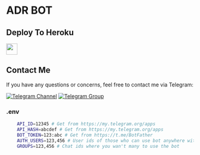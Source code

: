 # ADR BOT

## Deploy To Heroku

<a href="https://heroku.com/deploy?template=https://github.com/Anurag320/TXTLeechBot">
     <img height="30px" src="https://img.shields.io/badge/Deploy%20To%20Heroku-blueviolet?style=for-the-badge&logo=heroku">
  </a>

## Contact Me

If you have any questions or concerns, feel free to contact me via Telegram:

[![Telegram Channel](https://img.shields.io/badge/Join-Telegram%20Channel-red.svg?logo=Telegram)](https://telegram.dog/Adrenalinators)
[![Telegram Group](https://img.shields.io/badge/Join-Telegram%20Group-blue.svg?logo=telegram)](https://telegram.dog/Adrenalinators)

### .env
```sh
    API_ID=12345 # Get from https://my.telegram.org/apps
    API_HASH=abcdef # Get from https://my.telegram.org/apps
    BOT_TOKEN=123:abc # Get from https://t.me/BotFather
    AUTH_USERS=123,456 # User ids of those who can use bot anywhere without limit
    GROUPS=123,456 # Chat ids where you wan't many to use the bot
